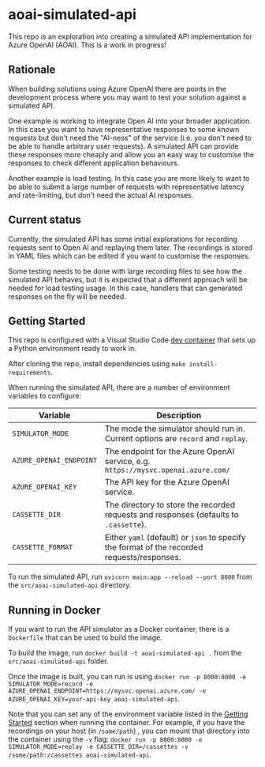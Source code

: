 # aoai-simulated-api

This repo is an exploration into creating a simulated API implementation for Azure OpenAI (AOAI). This is a work in progress!

## Rationale

When building solutions using Azure OpenAI there are points in the development process where you may want to test your solution against a simulated API.

One example is working to integrate Open AI into your broader application. In this case you want to have representative responses to some known requests but don't need the "AI-ness" of the service (i.e. you don't need to be able to handle arbitrary user requests). A simulated API can provide these responses more cheaply and allow you an easy way to customise the responses to check different application behaviours.

Another example is load testing. In this case you are more likely to want to be able to submit a large number of requests with representative latency and rate-limiting, but don't need the actual AI responses.

## Current status

Currently, the simulated API has some initial explorations for recording requests sent to Open AI and replaying them later. The recordings is stored in YAML files which can be edited if you want to customise the responses.

Some testing needs to be done with large recording files to see how the simulated API behaves, but it is expected that a different approach will be needed for load testing usage. In this case, handlers that can generated responses on the fly will be needed.

## Getting Started

This repo is configured with a Visual Studio Code [dev container](https://marketplace.visualstudio.com/items?itemName=ms-vscode-remote.remote-containers) that sets up a Python environment ready to work in.

After cloning the repo, install dependencies using `make install-requirements`.

When running the simulated API, there are a number of environment variables to configure:

| Variable                | Description                                                                                 |
| ----------------------- | ------------------------------------------------------------------------------------------- |
| `SIMULATOR_MODE`        | The mode the simulator should run in. Current options are `record` and `replay`.            |
| `AZURE_OPENAI_ENDPOINT` | The endpoint for the Azure OpenAI service, e.g. `https://mysvc.openai.azure.com/`           |
| `AZURE_OPENAI_KEY`      | The API key for the Azure OpenAI service.                                                   |
| `CASSETTE_DIR`          | The directory to store the recorded requests and responses (defaults to `.cassette`).       |
| `CASSETTE_FORMAT`       | Either `yaml` (default) or `json` to specify the format of the recorded requests/responses. |


To run the simulated API, run `uvicorn main:app --reload --port 8000` from the `src/aoai-simulated-api` directory.

## Running in Docker

If you want to run the API simulator as a Docker container, there is a `Dockerfile` that can be used to build the image.

To build the image, run `docker build -t aoai-simulated-api .` from the `src/aoai-simulated-api` folder.

Once the image is built, you can run is using `docker run -p 8000:8000 -e SIMULATOR_MODE=record -e AZURE_OPENAI_ENDPOINT=https://mysvc.openai.azure.com/ -e AZURE_OPENAI_KEY=your-api-key aoai-simulated-api`.

Note that you can set any of the environment variable listed in the [Getting Started](#getting-started) section when running the container.
For example, if you have the recordings on your host (in `/some/path`) , you can mount that directory into the container using the `-v` flag: `docker run -p 8000:8000 -e SIMULATOR_MODE=replay -e CASSETTE_DIR=/cassettes -v /some/path:/cassettes aoai-simulated-api`.


